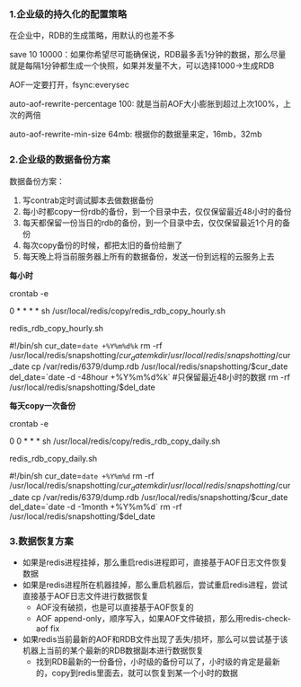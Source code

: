 ### 1.企业级的持久化的配置策略

在企业中，RDB的生成策略，用默认的也差不多

save 10 10000：如果你希望尽可能确保说，RDB最多丢1分钟的数据，那么尽量就是每隔1分钟都生成一个快照，如果并发量不大，可以选择1000->生成RDB

AOF一定要打开，fsync:everysec

auto-aof-rewrite-percentage 100: 就是当前AOF大小膨胀到超过上次100%，上次的两倍

auto-aof-rewrite-min-size 64mb: 根据你的数据量来定，16mb，32mb

### 2.企业级的数据备份方案

数据备份方案：

1. 写contrab定时调试脚本去做数据备份
2. 每小时都copy一份rdb的备份，到一个目录中去，仅仅保留最近48小时的备份
3. 每天都保留一份当日的rdb的备份，到一个目录中去，仅仅保留最近1个月的备份
4. 每次copy备份的时候，都把太旧的备份给删了
5. 每天晚上将当前服务器上所有的数据备份，发送一份到远程的云服务上去

**每小时**

crontab -e

0 * * * * sh /usr/local/redis/copy/redis_rdb_copy_hourly.sh

redis_rdb_copy_hourly.sh

#!/bin/sh 
cur_date=`date +%Y%m%d%k`
rm -rf /usr/local/redis/snapshotting/$cur_date
mkdir /usr/local/redis/snapshotting/$cur_date
cp /var/redis/6379/dump.rdb /usr/local/redis/snapshotting/$cur_date
del_date=`date -d -48hour +%Y%m%d%k` #只保留最近48小时的数据
rm -rf /usr/local/redis/snapshotting/$del_date 

**每天copy一次备份**

crontab -e

0 0 * * * sh /usr/local/redis/copy/redis_rdb_copy_daily.sh

redis_rdb_copy_daily.sh

#!/bin/sh 
cur_date=`date +%Y%m%d`
rm -rf /usr/local/redis/snapshotting/$cur_date
mkdir /usr/local/redis/snapshotting/$cur_date
cp /var/redis/6379/dump.rdb /usr/local/redis/snapshotting/$cur_date
del_date=`date -d -1month +%Y%m%d`
rm -rf /usr/local/redis/snapshotting/$del_date

### 3.数据恢复方案

- 如果是redis进程挂掉，那么重启redis进程即可，直接基于AOF日志文件恢复数据
- 如果是redis进程所在机器挂掉，那么重启机器后，尝试重启redis进程，尝试直接基于AOF日志文件进行数据恢复
  - AOF没有破损，也是可以直接基于AOF恢复的
  - AOF append-only，顺序写入，如果AOF文件破损，那么用redis-check-aof fix
- 如果redis当前最新的AOF和RDB文件出现了丢失/损坏，那么可以尝试基于该机器上当前的某个最新的RDB数据副本进行数据恢复
  - 找到RDB最新的一份备份，小时级的备份可以了，小时级的肯定是最新的，copy到redis里面去，就可以恢复到某一个小时的数据

